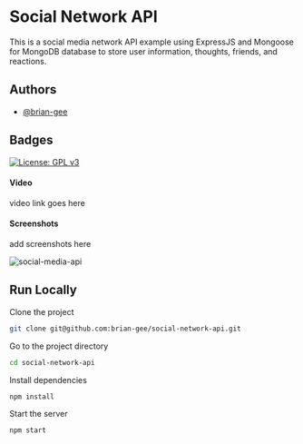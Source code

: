 # Social Network API

This is a social media network API example using ExpressJS and Mongoose for MongoDB database to store user information, thoughts, friends, and reactions.

## Authors

- [@brian-gee](https://www.github.com/brian-gee)

## Badges

[![License: GPL v3](https://img.shields.io/badge/License-GPLv3-blue.svg)](https://www.gnu.org/licenses/gpl-3.0)



#### Video
video link goes here
#### Screenshots
add screenshots here

![social-media-api](https://user-images.githubusercontent.com/39035211/196082527-959b4096-4d07-4393-a49a-5eefe734d9b1.png)

## Run Locally

Clone the project

```bash
git clone git@github.com:brian-gee/social-network-api.git
```

Go to the project directory

```bash
cd social-network-api
```

Install dependencies

```bash
npm install
```

Start the server

```bash
npm start
```

